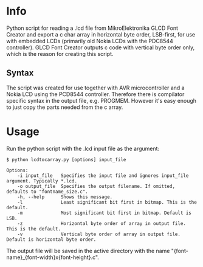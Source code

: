 Info
==============

Python script for reading a .lcd file from MikroElektronika GLCD Font Creator and export a c char array in horizontal byte order, LSB-first, for use with embedded LCDs (primarily old Nokia LCDs with the PDC8544 controller). GLCD Font Creator outputs c code with vertical byte order only, which is the reason for creating this script.

Syntax
--------------

The script was created for use together with AVR microcontroller and a Nokia LCD using the PCD8544 controller. Therefore there is compilator specific syntax in the output file, e.g. PROGMEM. However it's easy enough to just copy the parts needed from the c array.

Usage
==============

Run the python script with the .lcd input file as the argument:
```
$ python lcdtocarray.py [options] input_file

Options:
    -i input_file   Specifies the input file and ignores input_file argument. Typically *.lcd.
    -o output_file  Specifies the output filename. If omitted, defaults to "fontname_size.c".
    -h, --help      Shows this message.
    -l              Least significant bit first in bitmap. This is the default.
    -m              Most significant bit first in bitmap. Default is LSB.
    -z              Horizontal byte order of array in output file. This is the default.
    -v              Vertical byte order of array in output file. Default is horizontal byte order.
```
The output file will be saved in the active directory with the name "{font-name}_{font-width}x{font-height}.c".
